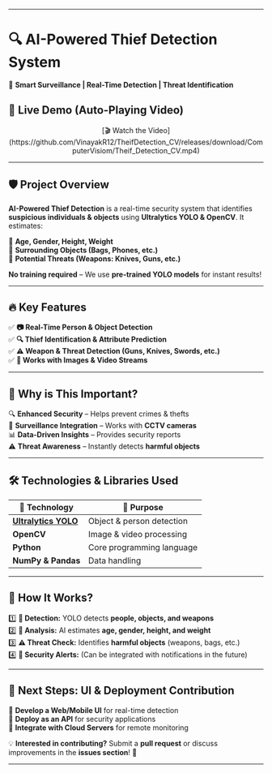 
---

# **🔍 AI-Powered Thief Detection System**  

🚀 **Smart Surveillance | Real-Time Detection | Threat Identification**  

## 🎥 **Live Demo** (Auto-Playing Video)  

<p align="center">  
 [🎬 Watch the Video](https://github.com/VinayakR12/TheifDetection_CV/releases/download/ComputerVisiom/Theif_Detection_CV.mp4)
</p>  

---  

## 🛡️ **Project Overview**  
**AI-Powered Thief Detection** is a real-time security system that identifies **suspicious individuals & objects** using **Ultralytics YOLO & OpenCV**. It estimates:  

🔹 **Age, Gender, Height, Weight**  
🔹 **Surrounding Objects (Bags, Phones, etc.)**  
🔹 **Potential Threats (Weapons: Knives, Guns, etc.)**  

**No training required** – We use **pre-trained YOLO models** for instant results!  

---

## 🔥 **Key Features**  

✅ **📷 Real-Time Person & Object Detection**  
✅ **🔍 Thief Identification & Attribute Prediction**  
✅ **⚠️ Weapon & Threat Detection (Guns, Knives, Swords, etc.)**  
✅ **🎥 Works with Images & Video Streams**  

---

## 🎯 **Why is This Important?**  

🔍 **Enhanced Security** – Helps prevent crimes & thefts  
🏢 **Surveillance Integration** – Works with **CCTV cameras**  
📊 **Data-Driven Insights** – Provides security reports  
⚠️ **Threat Awareness** – Instantly detects **harmful objects**  

---

## 🛠 **Technologies & Libraries Used**  

| 🔧 Technology  | 📌 Purpose |
|---------------|-----------|
| **[Ultralytics YOLO](https://github.com/ultralytics/ultralytics)** | Object & person detection |
| **OpenCV** | Image & video processing |
| **Python** | Core programming language |
| **NumPy & Pandas** | Data handling |

---

## 🚀 **How It Works?**  

1️⃣ **👀 Detection:** YOLO detects **people, objects, and weapons**  
2️⃣ **🧠 Analysis:** AI estimates **age, gender, height, and weight**  
3️⃣ **⚠️ Threat Check:** Identifies **harmful objects** (weapons, bags, etc.)  
4️⃣ **🔔 Security Alerts:** (Can be integrated with notifications in the future)  

---

## 🎯 **Next Steps: UI & Deployment Contribution**  

📌 **Develop a Web/Mobile UI** for real-time detection  
📌 **Deploy as an API** for security applications  
📌 **Integrate with Cloud Servers** for remote monitoring  

💡 **Interested in contributing?** Submit a **pull request** or discuss improvements in the **issues section**! 🚀  

---
